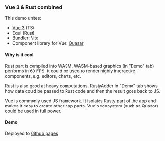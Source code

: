 ### Vue 3 & Rust combined

This demo unites:
- [Vue 3](https://vuejs.org/) (TS)
- [Egui](https://github.com/emilk/egui) (Rust)
- [Bundler](https://vitejs.dev/): Vite
- Component library for Vue: [Quasar](https://quasar.dev/)

#### Why is it cool

Rust part is compiled into WASM. WASM-based graphics (in "Demo" tab) performs in 60 FPS. It could be used to render
highly interactive components, e.g. editors, charts, etc.

Rust is also good at heavy computations. RustyAdder in "Demo" tab shows how data could be passed to Rust code and then the result goes back to JS.

Vue is commonly used JS framework. It isolates Rusty part of the app and makes it easy to create other app parts.
Vue's ecosystem (such as Quasar) could be used in full power.

#### Demo

Deployed to [Github pages](https://aufarzakiev.github.io/rust_scripter/)